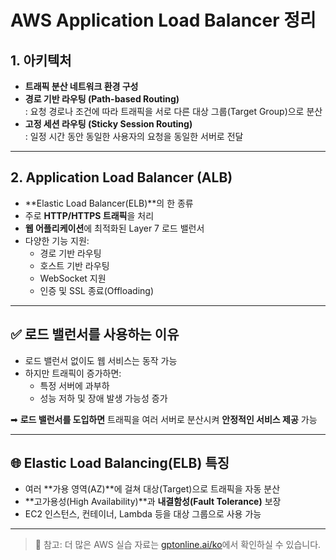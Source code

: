 # AWS Application Load Balancer 정리

## 1. 아키텍처

- **트래픽 분산 네트워크 환경 구성**
- **경로 기반 라우팅 (Path-based Routing)**  
  : 요청 경로나 조건에 따라 트래픽을 서로 다른 대상 그룹(Target Group)으로 분산
- **고정 세션 라우팅 (Sticky Session Routing)**  
  : 일정 시간 동안 동일한 사용자의 요청을 동일한 서버로 전달

---

## 2. Application Load Balancer (ALB)

- **Elastic Load Balancer(ELB)**의 한 종류
- 주로 **HTTP/HTTPS 트래픽**을 처리
- **웹 어플리케이션**에 최적화된 Layer 7 로드 밸런서
- 다양한 기능 지원:
  - 경로 기반 라우팅
  - 호스트 기반 라우팅
  - WebSocket 지원
  - 인증 및 SSL 종료(Offloading)

---

## ✅ 로드 밸런서를 사용하는 이유

- 로드 밸런서 없이도 웹 서비스는 동작 가능
- 하지만 트래픽이 증가하면:
  - 특정 서버에 과부하
  - 성능 저하 및 장애 발생 가능성 증가

➡ **로드 밸런서를 도입하면** 트래픽을 여러 서버로 분산시켜 **안정적인 서비스 제공** 가능

---

## 🌐 Elastic Load Balancing(ELB) 특징

- 여러 **가용 영역(AZ)**에 걸쳐 대상(Target)으로 트래픽을 자동 분산
- **고가용성(High Availability)**과 **내결함성(Fault Tolerance)** 보장
- EC2 인스턴스, 컨테이너, Lambda 등을 대상 그룹으로 사용 가능

---

> 📘 참고: 더 많은 AWS 실습 자료는 [gptonline.ai/ko](https://gptonline.ai/ko/)에서 확인하실 수 있습니다.
